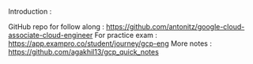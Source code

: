 Introduction :




GitHub repo for follow along : https://github.com/antonitz/google-cloud-associate-cloud-engineer
For practice exam : https://app.exampro.co/student/journey/gcp-eng
More notes : https://github.com/agakhil13/gcp_quick_notes

